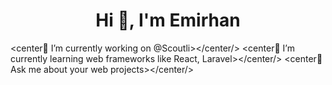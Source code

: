 <h1 align="center">Hi 👋, I'm Emirhan</h1>


<center🔭 I’m currently working on @Scoutli></center/>
<center🌱 I’m currently learning web frameworks like React, Laravel></center/>
<center💬 Ask me about your web projects></center/>
